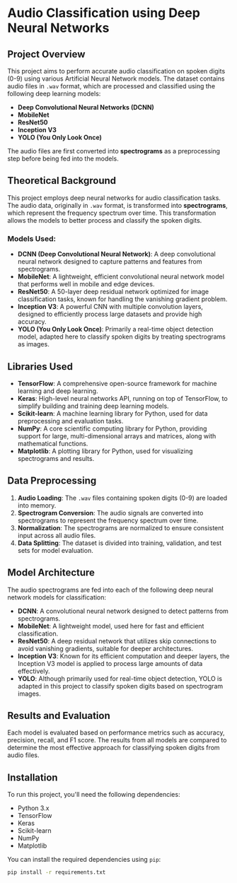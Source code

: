 # Audio Classification using Deep Neural Networks

## Project Overview

This project aims to perform accurate audio classification on spoken digits (0-9) using various Artificial Neural Network models. The dataset contains audio files in `.wav` format, which are processed and classified using the following deep learning models:

- **Deep Convolutional Neural Networks (DCNN)**
- **MobileNet**
- **ResNet50**
- **Inception V3**
- **YOLO (You Only Look Once)**

The audio files are first converted into **spectrograms** as a preprocessing step before being fed into the models.

## Theoretical Background

This project employs deep neural networks for audio classification tasks. The audio data, originally in `.wav` format, is transformed into **spectrograms**, which represent the frequency spectrum over time. This transformation allows the models to better process and classify the spoken digits.

### Models Used:
- **DCNN (Deep Convolutional Neural Network)**: A deep convolutional neural network designed to capture patterns and features from spectrograms.
- **MobileNet**: A lightweight, efficient convolutional neural network model that performs well in mobile and edge devices.
- **ResNet50**: A 50-layer deep residual network optimized for image classification tasks, known for handling the vanishing gradient problem.
- **Inception V3**: A powerful CNN with multiple convolution layers, designed to efficiently process large datasets and provide high accuracy.
- **YOLO (You Only Look Once)**: Primarily a real-time object detection model, adapted here to classify spoken digits by treating spectrograms as images.

## Libraries Used
- **TensorFlow**: A comprehensive open-source framework for machine learning and deep learning.
- **Keras**: High-level neural networks API, running on top of TensorFlow, to simplify building and training deep learning models.
- **Scikit-learn**: A machine learning library for Python, used for data preprocessing and evaluation tasks.
- **NumPy**: A core scientific computing library for Python, providing support for large, multi-dimensional arrays and matrices, along with mathematical functions.
- **Matplotlib**: A plotting library for Python, used for visualizing spectrograms and results.

## Data Preprocessing
1. **Audio Loading**: The `.wav` files containing spoken digits (0-9) are loaded into memory.
2. **Spectrogram Conversion**: The audio signals are converted into spectrograms to represent the frequency spectrum over time.
3. **Normalization**: The spectrograms are normalized to ensure consistent input across all audio files.
4. **Data Splitting**: The dataset is divided into training, validation, and test sets for model evaluation.

## Model Architecture
The audio spectrograms are fed into each of the following deep neural network models for classification:

- **DCNN**: A convolutional neural network designed to detect patterns from spectrograms.
- **MobileNet**: A lightweight model, used here for fast and efficient classification.
- **ResNet50**: A deep residual network that utilizes skip connections to avoid vanishing gradients, suitable for deeper architectures.
- **Inception V3**: Known for its efficient computation and deeper layers, the Inception V3 model is applied to process large amounts of data effectively.
- **YOLO**: Although primarily used for real-time object detection, YOLO is adapted in this project to classify spoken digits based on spectrogram images.

## Results and Evaluation
Each model is evaluated based on performance metrics such as accuracy, precision, recall, and F1 score. The results from all models are compared to determine the most effective approach for classifying spoken digits from audio files.

## Installation

To run this project, you'll need the following dependencies:

- Python 3.x
- TensorFlow
- Keras
- Scikit-learn
- NumPy
- Matplotlib

You can install the required dependencies using `pip`:

```bash
pip install -r requirements.txt

